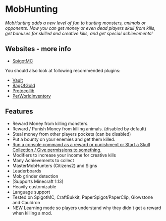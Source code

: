 MobHunting
=====================
*MobHunting adds a new level of fun to hunting monsters, animals or opponents. Now you can get money or even dead players skull from kills, get bonuses for skilled and creative kills, and get special achievements!*

Websites - more info
-------------------------
- [SpigotMC](https://www.spigotmc.org/resources/mobhunting.3582/)

You should also look at following recommended plugins:
- [Vault](https://www.spigotmc.org/resources/vault.34315/)
- [BagOfGold](https://www.spigotmc.org/resources/bagofgold.49332/) 
- [Protocollib](https://www.spigotmc.org/resources/protocollib.1997/)
- [PerWorldInventory](https://www.spigotmc.org/resources/per-world-inventory.4482/)

## Features
* Reward Money from killing monsters.
* Reward / Punish Money from killing animals. (disabled by default)
* Steal money from other players pockets (can be disabled) 
* Put a bounty on your enemies and get them killed.
* [Run a console command as a reward or punishment or Start a Skull Collection / Give permissions to something.](http://dev.bukkit.org/bukkit-plugins/mobhunting/pages/run-a-console-command-as-a-reward/)
* Modifiers to increase your income for creative kills
* Many Achievements to collect
* MasterMobHunters (Citizens2) and Signs
* Leaderboards
* Mob grinder detection
* [Supports Minecraft 1.13]
* Heavily customizable
* Language support
* Tested on SpigotMC, CraftBukkit, PaperSpigot/PaperClip, Glowstone and Cauldron
* NEW Learning mode so players understand why they didn't get a reward when killing a mod.
